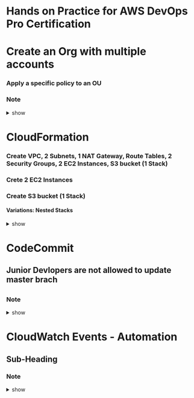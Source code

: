 # Hands on Practice for AWS DevOps Pro Certification


# Create an Org with multiple accounts 
### Apply a specific policy to an OU
### Note 

<details><summary>show</summary>
<p>

```bash
#Solution here.....
```
</p>
</details>


# CloudFormation
### Create VPC, 2 Subnets, 1 NAT Gateway, Route Tables, 2 Security Groups, 2 EC2 Instances, S3 bucket (1 Stack)
### Crete 2 EC2 Instances  
### Create S3 bucket (1 Stack)
#### Variations: Nested Stacks

<details><summary>show</summary>
<p>

```bash
Solution here.....
```
</p>
</details>

# CodeCommit
## Junior Devlopers are not allowed to update master brach
## 
### Note 

<details><summary>show</summary>
<p>

```bash
Solution here.....
```
</p>
</details>


# CloudWatch Events - Automation
## Sub-Heading
### Note 

<details><summary>show</summary>
<p>

```bash
Solution here.....
```
</p>
</details>
